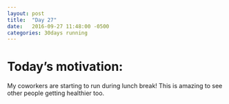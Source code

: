 ```yaml
---
layout: post
title:  "Day 27"
date:   2016-09-27 11:48:00 -0500
categories: 30days running
---
```

# Today’s motivation:

My coworkers are starting to run during lunch break! This is amazing to see other people getting healthier too.

<amp-img width="600" height="450" alt="Day 27 - Snapped a screenshot at 5km" layout="responsive" src="{{ site.baseurl }}/img/day27.jpg "></amp-img>